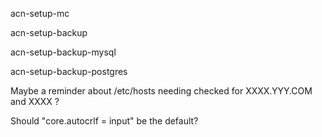 acn-setup-mc

acn-setup-backup

acn-setup-backup-mysql

acn-setup-backup-postgres

Maybe a reminder about /etc/hosts needing checked for XXXX.YYY.COM and XXXX ?

Should "core.autocrlf = input" be the default?

